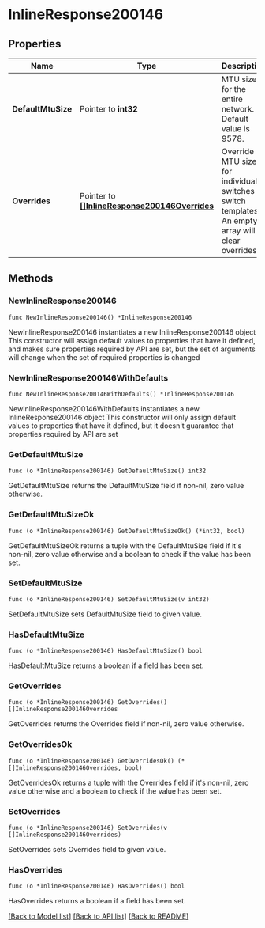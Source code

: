# InlineResponse200146

## Properties

Name | Type | Description | Notes
------------ | ------------- | ------------- | -------------
**DefaultMtuSize** | Pointer to **int32** | MTU size for the entire network. Default value is 9578. | [optional] 
**Overrides** | Pointer to [**[]InlineResponse200146Overrides**](InlineResponse200146Overrides.md) | Override MTU size for individual switches or switch templates.       An empty array will clear overrides. | [optional] 

## Methods

### NewInlineResponse200146

`func NewInlineResponse200146() *InlineResponse200146`

NewInlineResponse200146 instantiates a new InlineResponse200146 object
This constructor will assign default values to properties that have it defined,
and makes sure properties required by API are set, but the set of arguments
will change when the set of required properties is changed

### NewInlineResponse200146WithDefaults

`func NewInlineResponse200146WithDefaults() *InlineResponse200146`

NewInlineResponse200146WithDefaults instantiates a new InlineResponse200146 object
This constructor will only assign default values to properties that have it defined,
but it doesn't guarantee that properties required by API are set

### GetDefaultMtuSize

`func (o *InlineResponse200146) GetDefaultMtuSize() int32`

GetDefaultMtuSize returns the DefaultMtuSize field if non-nil, zero value otherwise.

### GetDefaultMtuSizeOk

`func (o *InlineResponse200146) GetDefaultMtuSizeOk() (*int32, bool)`

GetDefaultMtuSizeOk returns a tuple with the DefaultMtuSize field if it's non-nil, zero value otherwise
and a boolean to check if the value has been set.

### SetDefaultMtuSize

`func (o *InlineResponse200146) SetDefaultMtuSize(v int32)`

SetDefaultMtuSize sets DefaultMtuSize field to given value.

### HasDefaultMtuSize

`func (o *InlineResponse200146) HasDefaultMtuSize() bool`

HasDefaultMtuSize returns a boolean if a field has been set.

### GetOverrides

`func (o *InlineResponse200146) GetOverrides() []InlineResponse200146Overrides`

GetOverrides returns the Overrides field if non-nil, zero value otherwise.

### GetOverridesOk

`func (o *InlineResponse200146) GetOverridesOk() (*[]InlineResponse200146Overrides, bool)`

GetOverridesOk returns a tuple with the Overrides field if it's non-nil, zero value otherwise
and a boolean to check if the value has been set.

### SetOverrides

`func (o *InlineResponse200146) SetOverrides(v []InlineResponse200146Overrides)`

SetOverrides sets Overrides field to given value.

### HasOverrides

`func (o *InlineResponse200146) HasOverrides() bool`

HasOverrides returns a boolean if a field has been set.


[[Back to Model list]](../README.md#documentation-for-models) [[Back to API list]](../README.md#documentation-for-api-endpoints) [[Back to README]](../README.md)


